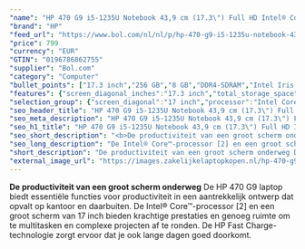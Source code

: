 ```yaml
---
"name": "HP 470 G9 i5-1235U Notebook 43,9 cm (17.3\") Full HD Intel® Core™ i5 8 GB DDR4-SDRAM 256 GB SSD Wi-Fi 6 (802.11ax) Windows 11 Pro Zilver"
"brand": "HP"
"feed_url": "https://www.bol.com/nl/nl/p/hp-470-g9-i5-1235u-notebook-43-9-cm-full-hd-intel-core-i5-8-gb-ddr4-sdram-256-gb-ssd-wi-fi-6-windows-11-pro-zilver/9300000112916843"
"price": 799
"currency": "EUR"
"GTIN": "0196786862755"
"supplier": "Bol.com"
"category": "Computer"
"bullet_points": ["17.3 inch","256 GB","8 GB","DDR4-SDRAM","Intel Iris Xe Graphics","Windows"]
"features": {"screen_diagonal_inches":"17.3 inch","total_storage_space":"256 GB","memory_size":"8 GB","memory_type":"DDR4-SDRAM","graphics_card":"Intel Iris Xe Graphics","operating_system":"Windows"}
"selection_group": {"screen_diagonal":"17 inch","processor":"Intel Core i5","changed_price_past_3_days":false,"product_family":"HP 470"}
"seo_header_title": "HP 470 G9 i5-1235U Notebook 43,9 cm (17.3\") Full HD Intel® Core™ i5 8 GB DDR4-SDRAM 256 GB SSD Wi-Fi 6 (802.11ax) Windows 11 Pro Zilver"
"seo_meta_description": "HP 470 G9 i5-1235U Notebook 43,9 cm (17.3\") Full HD Intel® Core™ i5 8 GB DDR4-SDRAM 256 GB SSD Wi-Fi 6 (802.11ax) Windows 11 Pro Zilver"
"seo_h1_title": "HP 470 G9 i5-1235U Notebook 43,9 cm (17.3\") Full HD Intel® Core™ i5 8 GB DDR4-SDRAM 256 GB SSD Wi-Fi 6 (802.11ax) Windows 11 Pro Zilver"
"seo_short_description": "<b>De productiviteit van een groot scherm onderweg</b> De HP 470 G9 laptop biedt essentiële functies voor productiviteit in een aantrekkelijk ontwerp dat opvalt op kantoor en daarbuiten."
"seo_long_description": "De Intel® Core™-processor [2] en een groot scherm van 17 inch bieden krachtige prestaties en genoeg ruimte om te multitasken en complexe projecten af te ronden. De HP Fast Charge-technologie zorgt ervoor dat je ook lange dagen goed doorkomt."
"short_description": "De productiviteit van een groot scherm onderweg De HP 470 G9 laptop biedt essentiële functies voor productiviteit in een aantrekkelijk ontwerp dat opvalt op kantoor en daarbuiten. De Intel® Core™-processor [2] en een groot scherm van 17 inch bieden krachtige prestaties en genoeg ruimte om te multitasken en complexe projecten af te ronden. De HP Fast Charge-technologie zorgt ervoor dat je ook lange dagen goed doorkomt."
"external_image_url": "https://images.zakelijkelaptopkopen.nl/hp-470-g9-i5-1235u-notebook-43-9-cm-full-hd-intel-core-i5-8-gb-ddr4-sdram-256-gb-ssd-wi-fi-6-windows-11-pro-zilver.webp"
---
```


<b>De productiviteit van een groot scherm onderweg</b> De HP 470 G9 laptop biedt essentiële functies voor productiviteit in een aantrekkelijk ontwerp dat opvalt op kantoor en daarbuiten. De Intel® Core™-processor [2] en een groot scherm van 17 inch bieden krachtige prestaties en genoeg ruimte om te multitasken en complexe projecten af te ronden. De HP Fast Charge-technologie zorgt ervoor dat je ook lange dagen goed doorkomt.